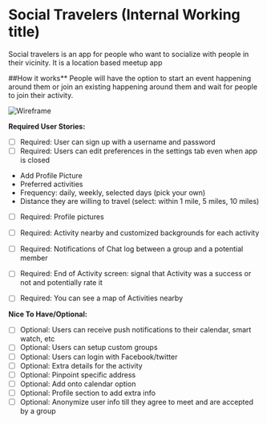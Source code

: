 # Social Travelers (Internal Working title)

Social travelers is an app for people who want to socialize with people in their vicinity. It is a location based meetup app

##How it works**
People will have the option to start an event happening around them or join an existing happening around them and wait for people to join their activity.

<img src='http://i.imgur.com/MKsZY6x.jpg' title='Wireframe' width='' alt='Wireframe' />

**Required User Stories:**
 * [ ] Required: User can sign up with a username and password
 * [ ] Required: Users can edit preferences in the settings tab even when app is closed
  * Add Profile Picture
  * Preferred activities
  * Frequency: daily, weekly, selected days (pick your own)
  * Distance they are willing to travel (select: within 1 mile, 5 miles, 10 miles)
 * [ ] Required: Profile pictures
 * [ ] Required: Activity nearby and customized backgrounds for each activity
 * [ ] Required: Notifications of Chat log between a group and a potential member
 * [ ] Required: End of Activity screen: signal that Activity was a success or not and potentially rate it
 * [ ] Required: You can see a map of Activities nearby


**Nice To Have/Optional:**
 * [ ] Optional: Users can receive push notifications to their calendar, smart watch, etc
 * [ ] Optional: Users can setup custom groups
 * [ ] Optional: Users can login with Facebook/twitter
 * [ ] Optional: Extra details for the activity
 * [ ] Optional: Pinpoint specific address
 * [ ] Optional: Add onto calendar option
 * [ ] Optional: Profile section to add extra info
 * [ ] Optional: Anonymize user info till they agree to meet and are accepted by a group
